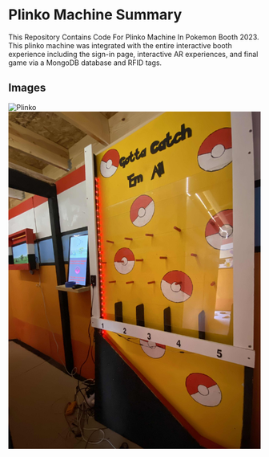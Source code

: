 # Plinko Machine Summary
This Repository Contains Code For Plinko Machine In Pokemon Booth 2023. This plinko machine was integrated with the entire interactive booth experience including the sign-in page, interactive AR experiences, and final game via a MongoDB database and RFID tags.

## Images
![Plinko](Images/Booth.JPG)
![Booth](Images/Plinko.JPG)



